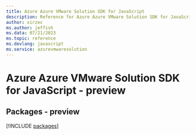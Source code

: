 ```yaml
---
title: Azure Azure VMware Solution SDK for JavaScript
description: Reference for Azure Azure VMware Solution SDK for JavaScript
author: xirzec
ms.author: jeffish
ms.data: 07/21/2023
ms.topic: reference
ms.devlang: javascript
ms.service: azurevmwaresolution
---
```

# Azure Azure VMware Solution SDK for JavaScript - preview
## Packages - preview
[!INCLUDE [packages](azure-vmware-solution-index.md)]